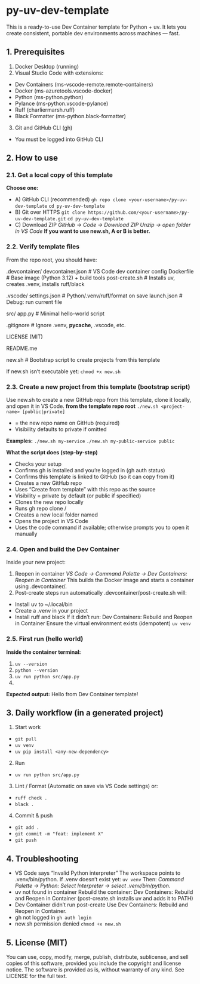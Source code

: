 # py-uv-dev-template
This is a ready-to-use Dev Container template for Python + uv.
It lets you create consistent, portable dev environments across machines — fast.
## 1. Prerequisites
1. Docker Desktop (running)
2. Visual Studio Code with extensions:
 - Dev Containers (ms-vscode-remote.remote-containers)
 - Docker (ms-azuretools.vscode-docker)
 - Python (ms-python.python)
 - Pylance (ms-python.vscode-pylance)
 - Ruff (charliermarsh.ruff)
 - Black Formatter (ms-python.black-formatter)
3. Git and GitHub CLI (gh)
 - You must be logged into GitHub CLI

## 2. How to use
### 2.1. Get a local copy of this template
  **Choose one:**
  - A) GitHub CLI (recommended)
  `gh repo clone <your-username>/py-uv-dev-template`
  `cd py-uv-dev-template`
  - B) Git over HTTPS
  `git clone https://github.com/<your-username>/py-uv-dev-template.git`
  `cd py-uv-dev-template`
  - C) Download ZIP
  *GitHub → Code → Download ZIP*
  *Unzip → open folder in VS Code*
  **If you want to use new.sh, A or B is better.**

### 2.2. Verify template files
From the repo root, you should have:

.devcontainer/
  devcontainer.json   # VS Code dev container config
  Dockerfile          # Base image (Python 3.12) + build tools
  post-create.sh      # Installs uv, creates .venv, installs ruff/black

.vscode/
  settings.json       # Python/.venv/ruff/format on save
  launch.json         # Debug: run current file

src/
  app.py              # Minimal hello-world script

.gitignore            # Ignore .venv, __pycache__, .vscode, etc.

LICENSE (MIT)

README.me

new.sh                # Bootstrap script to create projects from this template

If new.sh isn’t executable yet:
`chmod +x new.sh`

### 2.3. Create a new project from this template (bootstrap script)
Use new.sh to create a new GitHub repo from this template, clone it locally, and open it in VS Code.
**from the template repo root**
`./new.sh <project-name> [public|private]`
- <project-name> = the new repo name on GitHub (required)
- Visibility defaults to private if omitted

**Examples:**
`./new.sh my-service`
`./new.sh my-public-service public`

**What the script does (step-by-step)**
- Checks your setup
- Confirms gh is installed and you’re logged in (gh auth status)
- Confirms this template is linked to GitHub (so it can copy from it)
- Creates a new GitHub repo
- Uses “Create from template” with this repo as the source
- Visibility = private by default (or public if specified)
- Clones the new repo locally
- Runs gh repo clone <owner>/<project-name>
- Creates a new local folder named <project-name>
- Opens the project in VS Code
- Uses the code command if available; otherwise prompts you to open it manually
  
### 2.4. Open and build the Dev Container
Inside your new project:
1. Reopen in container
*VS Code → Command Palette → Dev Containers: Reopen in Container*
This builds the Docker image and starts a container using .devcontainer/.
2. Post-create steps run automatically
.devcontainer/post-create.sh will:
- Install uv to ~/.local/bin
- Create a .venv in your project
- Install ruff and black
If it didn’t run: Dev Containers: Rebuild and Reopen in Container
Ensure the virtual environment exists (idempotent)
`uv venv`

### 2.5. First run (hello world)

**Inside the container terminal:**
  1. `uv --version`
  2. `python --version`
  3. `uv run python src/app.py`
  4. 
**Expected output:**
Hello from Dev Container template!

## 3. Daily workflow (in a generated project)
1. Start work
  - `git pull`
  - `uv venv`
  - `uv pip install <any-new-dependency>`
  
2. Run
  - `uv run python src/app.py`

3. Lint / Format
(Automatic on save via VS Code settings) or:
  - `ruff check .`
  - `black .`

4. Commit & push
  - `git add .`
  - `git commit -m "feat: implement X"`
  - `git push`

## 4. Troubleshooting
- VS Code says “Invalid Python interpreter”
  The workspace points to .venv/bin/python. If .venv doesn’t exist yet:
  `uv venv`
  Then: *Command Palette → Python: Select Interpreter → select .venv/bin/python.*
- uv not found in container
  Rebuild the container: Dev Containers: Rebuild and Reopen in Container
  (post-create.sh installs uv and adds it to PATH)
- Dev Container didn’t run post-create
  Use Dev Containers: Rebuild and Reopen in Container.
- gh not logged in
  `gh auth login`
- new.sh permission denied
  `chmod +x new.sh`

## 5. License (MIT)
You can use, copy, modify, merge, publish, distribute, sublicense, and sell copies of this software, provided you include the copyright and license notice.
The software is provided as is, without warranty of any kind.
See LICENSE for the full text.